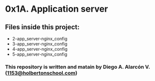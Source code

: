 # 0x1A. Application server

## Files inside this project:

- 2-app_server-nginx_config
- 3-app_server-nginx_config
- 4-app_server-nginx_config
- 5-app_server-nginx_config

### This repository is written and matain by **Diego A. Alarcón V.** (1153@holbertonschool.com)
